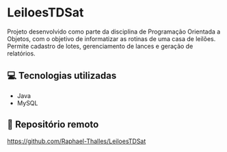 # LeiloesTDSat

Projeto desenvolvido como parte da disciplina de Programação Orientada a Objetos, com o objetivo de informatizar as rotinas de uma casa de leilões. Permite cadastro de lotes, gerenciamento de lances e geração de relatórios.

## 💻 Tecnologias utilizadas

- Java
- MySQL

## 🔗 Repositório remoto

https://github.com/Raphael-Thalles/LeiloesTDSat

